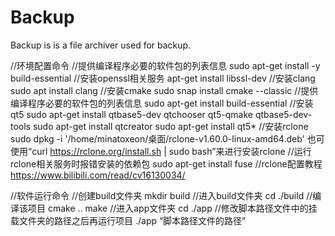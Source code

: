 # Backup

Backup is is a file archiver used for backup.

//环境配置命令
//提供编译程序必要的软件包的列表信息
sudo apt-get install -y build-essential
//安装openssl相关服务
apt-get install libssl-dev
//安装clang
sudo apt install clang
//安装cmake
sudo snap install cmake --classic
//提供编译程序必要的软件包的列表信息
sudo apt-get install build-essential
//安装qt5
sudo apt-get install qtbase5-dev qtchooser qt5-qmake qtbase5-dev-tools
sudo apt-get install qtcreator
sudo apt-get install qt5*
//安装rclone
sudo dpkg -i '/home/minatoxeon/桌面/rclone-v1.60.0-linux-amd64.deb' 
也可使用“curl https://rclone.org/install.sh | sudo bash”来进行安装rclone
//运行rclone相关服务时报错安装的依赖包
sudo apt-get install fuse
//rclone配置教程
https://www.bilibili.com/read/cv16130034/

//软件运行命令
//创建build文件夹
mkdir build
//进入build文件夹
cd ./build
//编译该项目
cmake ..
make
//进入app文件夹
cd ./app
//修改脚本路径文件中的挂载文件夹的路径之后再运行项目
./app “脚本路径文件的路径”
